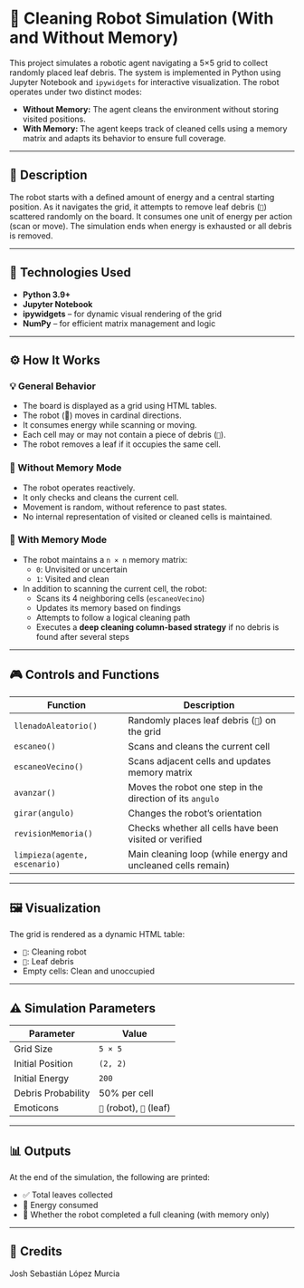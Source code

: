 # 🤖 Cleaning Robot Simulation (With and Without Memory)

This project simulates a robotic agent navigating a 5×5 grid to collect randomly placed leaf debris. The system is implemented in Python using Jupyter Notebook and `ipywidgets` for interactive visualization. The robot operates under two distinct modes:

- **Without Memory:** The agent cleans the environment without storing visited positions.
- **With Memory:** The agent keeps track of cleaned cells using a memory matrix and adapts its behavior to ensure full coverage.

---

## 🧠 Description

The robot starts with a defined amount of energy and a central starting position. As it navigates the grid, it attempts to remove leaf debris (`🍂`) scattered randomly on the board. It consumes one unit of energy per action (scan or move). The simulation ends when energy is exhausted or all debris is removed.

---

## 🔧 Technologies Used

- **Python 3.9+**
- **Jupyter Notebook**
- **ipywidgets** – for dynamic visual rendering of the grid
- **NumPy** – for efficient matrix management and logic

---

## ⚙️ How It Works

### 💡 General Behavior
- The board is displayed as a grid using HTML tables.
- The robot (🤖) moves in cardinal directions.
- It consumes energy while scanning or moving.
- Each cell may or may not contain a piece of debris (`🍂`).
- The robot removes a leaf if it occupies the same cell.

### 📌 Without Memory Mode
- The robot operates reactively.
- It only checks and cleans the current cell.
- Movement is random, without reference to past states.
- No internal representation of visited or cleaned cells is maintained.

### 📌 With Memory Mode
- The robot maintains a `n × n` memory matrix:
  - `0`: Unvisited or uncertain
  - `1`: Visited and clean
- In addition to scanning the current cell, the robot:
  - Scans its 4 neighboring cells (`escaneoVecino`)
  - Updates its memory based on findings
  - Attempts to follow a logical cleaning path
  - Executes a **deep cleaning column-based strategy** if no debris is found after several steps

---

## 🎮 Controls and Functions

| Function | Description |
|---------|-------------|
| `llenadoAleatorio()` | Randomly places leaf debris (`🍂`) on the grid |
| `escaneo()` | Scans and cleans the current cell |
| `escaneoVecino()` | Scans adjacent cells and updates memory matrix |
| `avanzar()` | Moves the robot one step in the direction of its `angulo` |
| `girar(angulo)` | Changes the robot’s orientation |
| `revisionMemoria()` | Checks whether all cells have been visited or verified |
| `limpieza(agente, escenario)` | Main cleaning loop (while energy and uncleaned cells remain) |

---

## 🖼️ Visualization

The grid is rendered as a dynamic HTML table:

- `🤖`: Cleaning robot
- `🍂`: Leaf debris
- Empty cells: Clean and unoccupied

---

## ⚠️ Simulation Parameters

| Parameter | Value |
|----------|-------|
| Grid Size | `5 × 5` |
| Initial Position | `(2, 2)` |
| Initial Energy | `200` |
| Debris Probability | 50% per cell |
| Emoticons | `🤖` (robot), `🍂` (leaf) |

---

## 📊 Outputs

At the end of the simulation, the following are printed:
- ✅ Total leaves collected
- 🔋 Energy consumed
- 🧼 Whether the robot completed a full cleaning (with memory only)

---

## 👥 Credits

Josh Sebastián López Murcia
